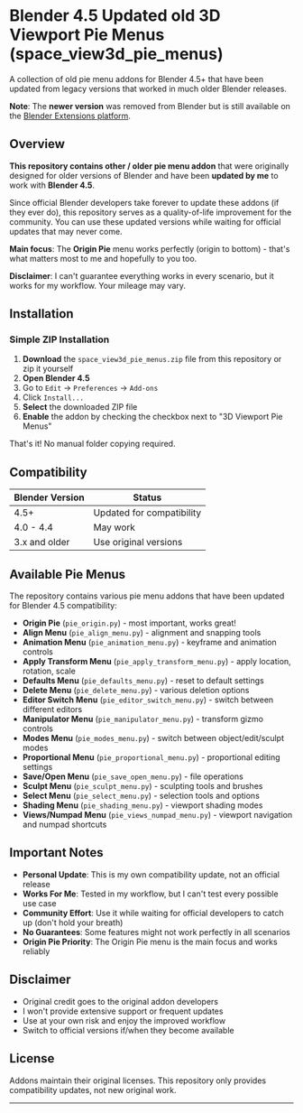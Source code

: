 # Blender 4.5 Updated old 3D Viewport Pie Menus (space_view3d_pie_menus)

A collection of old pie menu addons for Blender 4.5+ that have been updated from legacy versions that worked in much older Blender releases.

**Note**: The **newer version** was removed from Blender but is still available on the [Blender Extensions platform](https://extensions.blender.org/add-ons/viewport-pie-menus/).

## Overview

**This repository contains other / older pie menu addon** that were originally designed for older versions of Blender and have been **updated by me** to work with **Blender 4.5**. 

Since official Blender developers take forever to update these addons (if they ever do), this repository serves as a quality-of-life improvement for the community. You can use these updated versions while waiting for official updates that may never come.

**Main focus**: The **Origin Pie** menu works perfectly (origin to bottom) - that's what matters most to me and hopefully to you too.

**Disclaimer**: I can't guarantee everything works in every scenario, but it works for my workflow. Your mileage may vary.

## Installation

### Simple ZIP Installation

1. **Download** the `space_view3d_pie_menus.zip`  file from this repository or zip it yourself
2. **Open Blender 4.5**
3. Go to `Edit` → `Preferences` → `Add-ons`
4. Click `Install...`
5. **Select** the downloaded ZIP file
6. **Enable** the addon by checking the checkbox next to "3D Viewport Pie Menus"

That's it! No manual folder copying required.

## Compatibility

| Blender Version | Status |
|----------------|--------|
| 4.5+ | Updated for compatibility |
| 4.0 - 4.4 | May work |
| 3.x and older | Use original versions |

## Available Pie Menus

The repository contains various pie menu addons that have been updated for Blender 4.5 compatibility:

- **Origin Pie** (`pie_origin.py`) - most important, works great!
- **Align Menu** (`pie_align_menu.py`) - alignment and snapping tools
- **Animation Menu** (`pie_animation_menu.py`) - keyframe and animation controls
- **Apply Transform Menu** (`pie_apply_transform_menu.py`) - apply location, rotation, scale
- **Defaults Menu** (`pie_defaults_menu.py`) - reset to default settings
- **Delete Menu** (`pie_delete_menu.py`) - various deletion options
- **Editor Switch Menu** (`pie_editor_switch_menu.py`) - switch between different editors
- **Manipulator Menu** (`pie_manipulator_menu.py`) - transform gizmo controls
- **Modes Menu** (`pie_modes_menu.py`) - switch between object/edit/sculpt modes
- **Proportional Menu** (`pie_proportional_menu.py`) - proportional editing settings
- **Save/Open Menu** (`pie_save_open_menu.py`) - file operations
- **Sculpt Menu** (`pie_sculpt_menu.py`) - sculpting tools and brushes
- **Select Menu** (`pie_select_menu.py`) - selection tools and options
- **Shading Menu** (`pie_shading_menu.py`) - viewport shading modes
- **Views/Numpad Menu** (`pie_views_numpad_menu.py`) - viewport navigation and numpad shortcuts

## Important Notes

- **Personal Update**: This is my own compatibility update, not an official release
- **Works For Me**: Tested in my workflow, but I can't test every possible use case
- **Community Effort**: Use it while waiting for official developers to catch up (don't hold your breath)
- **No Guarantees**: Some features might not work perfectly in all scenarios
- **Origin Pie Priority**: The Origin Pie menu is the main focus and works reliably

## Disclaimer

- Original credit goes to the original addon developers
- I won't provide extensive support or frequent updates
- Use at your own risk and enjoy the improved workflow
- Switch to official versions if/when they become available

## License

Addons maintain their original licenses. This repository only provides compatibility updates, not new original work.

---
